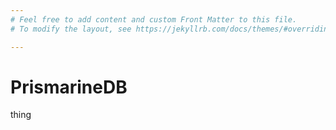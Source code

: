```yaml
---
# Feel free to add content and custom Front Matter to this file.
# To modify the layout, see https://jekyllrb.com/docs/themes/#overriding-theme-defaults

---
```


# PrismarineDB

thing
